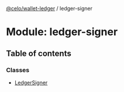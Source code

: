 [@celo/wallet-ledger](../README.md) / ledger-signer

# Module: ledger-signer

## Table of contents

### Classes

- [LedgerSigner](../classes/ledger_signer.LedgerSigner.md)
